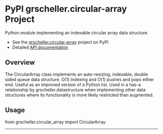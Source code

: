 # PyPI grscheller.circular-array Project

Python module implementing an indexable circular array data structure.

* See the [grscheller.circular-array][1] project on PyPI
* Detailed [API documentation][2]

## Overview

The CircularArray class implements an auto-resizing, indexable, double
sided queue data structure. O(1) indexing and O(1) pushes and pops
either end. Useful as an improved version of a Python list. Used in
a has-a relationship by grscheller.datastructure when implementing other
data structures where its functionality is more likely restricted than
augmented.

## Usage

from grscheller.circular_array import CircularArray

---

[1]: https://pypi.org/project/grscheller.circular-array/
[2]: https://grscheller.github.io/circular-array/API/development/html/grscheller/circular_array.html
